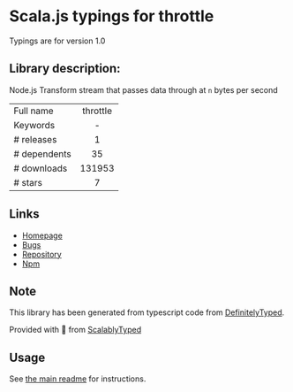 
# Scala.js typings for throttle

Typings are for version 1.0

## Library description:
Node.js Transform stream that passes data through at `n` bytes per second

|                    |                 |
| ------------------ | :-------------: |
| Full name          | throttle |
| Keywords           | - |
| # releases         | 1 |
| # dependents       | 35 |
| # downloads        | 131953 |
| # stars            | 7 |

## Links
- [Homepage](https://github.com/TooTallNate/node-throttle#readme)
- [Bugs](https://github.com/TooTallNate/node-throttle/issues)
- [Repository](https://github.com/TooTallNate/node-throttle)
- [Npm](https://www.npmjs.com/package/throttle)
    


## Note
This library has been generated from typescript code from [DefinitelyTyped](https://definitelytyped.org).

Provided with :purple_heart: from [ScalablyTyped](https://github.com/oyvindberg/ScalablyTyped)

## Usage
See [the main readme](../../readme.md) for instructions.



